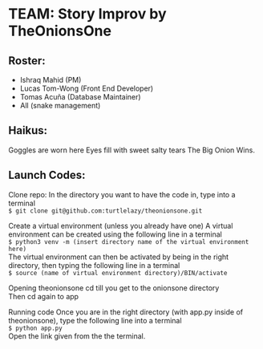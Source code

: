 # TEAM: Story Improv by TheOnionsOne

## Roster: 
* Ishraq Mahid (PM)
* Lucas Tom-Wong (Front End Developer)
* Tomas Acuña (Database Maintainer)
* All (snake management)

## Haikus:
Goggles are worn here
Eyes fill with sweet salty tears
The Big Onion Wins.

## Launch Codes:

Clone repo:
    In the directory you want to have the code in, type into a terminal
    <br>
    ```
    $ git clone git@github.com:turtlelazy/theonionsone.git
    ```
    
Create a virtual environment (unless you already have one)
    A virtual environment can be created using the following line in a terminal 
    <br>
    ```
    $ python3 venv -m (insert directory name of the virtual environment here)
    ```
    <br>
    The virtual environment can then be activated by being in the right directory, then typing the following line in a terminal
    <br>
    ```
    $ source (name of virtual environment directory)/BIN/activate
    ```
    
Opening theonionsone
    cd till you get to the onionsone directory
    <br>
    Then cd again to app 
    
Running code
    Once you are in the right directory (with app.py inside of theonionsone), type the following line into a terminal
    <br>
    ```
    $ python app.py 
    ```
    <br>
    Open the link given from the the terminal.
